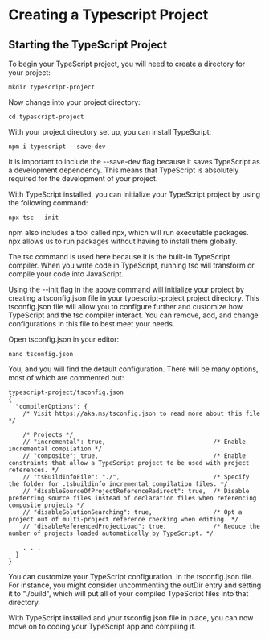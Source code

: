 # Creating a Typescript Project

## Starting the TypeScript Project
To begin your TypeScript project, you will need to create a directory for your project:

```
mkdir typescript-project
```

Now change into your project directory:

```
cd typescript-project
```

With your project directory set up, you can install TypeScript:

```
npm i typescript --save-dev
```

It is important to include the --save-dev flag because it saves TypeScript as a development dependency. This means that TypeScript is absolutely required for the development of your project.

With TypeScript installed, you can initialize your TypeScript project by using the following command:

```
npx tsc --init
```

npm also includes a tool called npx, which will run executable packages. npx allows us to run packages without having to install them globally.

The tsc command is used here because it is the built-in TypeScript compiler. When you write code in TypeScript, running tsc will transform or compile your code into JavaScript.

Using the --init flag in the above command will initialize your project by creating a tsconfig.json file in your typescript-project project directory. This tsconfig.json file will allow you to configure further and customize how TypeScript and the tsc compiler interact. You can remove, add, and change configurations in this file to best meet your needs.

Open tsconfig.json in your editor:

```
nano tsconfig.json
```

You, and you will find the default configuration. There will be many options, most of which are commented out:

```
typescript-project/tsconfig.json
{
  "compilerOptions": {
    /* Visit https://aka.ms/tsconfig.json to read more about this file */

    /* Projects */
    // "incremental": true,                              /* Enable incremental compilation */
    // "composite": true,                                /* Enable constraints that allow a TypeScript project to be used with project references. */
    // "tsBuildInfoFile": "./",                          /* Specify the folder for .tsbuildinfo incremental compilation files. */
    // "disableSourceOfProjectReferenceRedirect": true,  /* Disable preferring source files instead of declaration files when referencing composite projects */
    // "disableSolutionSearching": true,                 /* Opt a project out of multi-project reference checking when editing. */
    // "disableReferencedProjectLoad": true,             /* Reduce the number of projects loaded automatically by TypeScript. */
    
    . . .
  }
}
```
You can customize your TypeScript configuration. In the tsconfig.json file. For instance, you might consider uncommenting the outDir entry and setting it to "./build", which will put all of your compiled TypeScript files into that directory.

With TypeScript installed and your tsconfig.json file in place, you can now move on to coding your TypeScript app and compiling it.